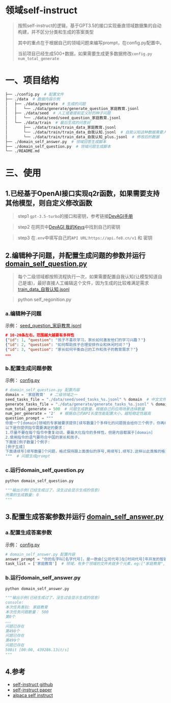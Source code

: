 

# 领域self-instruct

> 按照self-instruct的逻辑，基于GPT3.5的接口实现垂直领域数据集的自动构建，并不区分分类和生成的答案类型
>
> 其中的重点在于根据自己的领域问题来编写prompt，在config.py配置中。
>
> 当前项目已经生成500+数据，如果需要生成更多数据修改`config.py num_total_generate`


# 一、项目结构

```bash
├── ./config.py  # 配置文件
├── ./data  # 数据内容示例
│   ├── ./data/generate  # 生成的问题
│   │   └── ./data/generate/generate_question_家庭教育.jsonl  
│   ├── ./data/seed  # 人工或者提前定义好的种子问题
│   │   └── ./data/seed/seed_question_家庭教育.jsonl
│   └── ./data/train  # 最后生成的问答对
│       ├── ./data/train/train_data_家庭教育.jsonl
│       └── ./data/train/train_data_自我认知.jsonl  # 自我认知这种数据需要人工编辑问题和答案
│       └── ./data/train/train_data_自我认知_plus.jsonl  # 修改后的数据
├── ./domain_self_answer.py  # 领域回答生成脚本
├── ./domain_self_question.py  # 领域问题生成脚本
└── ./README.md
```

# 三、使用

## 1.已经基于OpenAI接口实现q2r函数，如果需要支持其他模型，则自定义修改函数

> step1 `gpt-3.5-turbo`的接口和密钥，参考链接[DevAGI手册](https://docs.devcto.com/quickstart)

> step2 在网页中[DevAGI 我的Keys](https://devcto.com/app/account)中找到自己的密钥

> step3 在`.env`中填写自己的`API URL`:`https://api.fe8.cn/v1` 和 密钥



## 2.编辑种子问题，并配置生成问题的参数并运行 [domain_self_question.py](domain_self_question.py) 

> 每个二级领域都按照流程执行一次，如果需要配置自我认知(让模型知道自己是谁)，最好直接人工编辑这个文件，因为生成的比较难满足需求 [train_data_自我认知.jsonl](data/train/train_data_自我认知.jsonl) 

> python self_regonition.py

### a.编辑种子问题

示例： [seed_question_家庭教育.jsonl](data/seed/seed_question_家庭教育.jsonl) 

```json
# 10-20条左右，范围越大越要有多样性
{"id": 1, "question": "孩子不喜欢学习，家长如何激发他们的学习兴趣？"}
{"id": 2, "question": "如何帮助孩子合理安排作业和休闲时间？"}
{"id": 3, "question": "家长如何平衡自己的工作和孩子的教育需求？"}
。。。
```

### b.配置生成问题参数

示例： [config.py](config.py) 

```python
# domain_self_question.py 配置内容
domain = '家庭教育'  # 二级领域之一
seed_tasks_file = "./data/seed/seed_tasks_%s.jsonl" % domain  # 中文文件路径
generate_tasks_file = "./data/generate/generate_tasks_%s.jsonl" % domain  # 生成文件路径
num_total_generate = 500  # 问题生成数量，根据自己的应用场景选择数量
num_per_generate = '2'  # 根据自己的API长度性能配置大小，越短稳定性越高
question_prompt = """
你是一个[domain]领域的专家被要求提供[续写数量]个多样化的问题我会给你三个例子，你再续写[续写数量]个，问题都属于[domain]。
以下是你提供指令需要满足的要求：
1.尽量不要在每个指令中重复动词，要最大化指令的多样性，但是内容都属于[domain]
2.使用指令的语气要符合中国的家长和孩子。
下面是[例子数量]个例子:
[例子生成]
下面请续写[续写数量]个问题，格式保持跟上面类似的序号,用续写1.续写2.这样以此类推的格式,不要用其他多余的符号就是续写+数字+.:
"""  # 问题生成prompt
```

### c.运行domain_self_question.py

```python
python domain_self_question.py

"""输出示例(已经生成过了，没生过会显示生成的信息)
所需的生成数量: 0
"""
```

## 3.配置生成答案参数并运行 [domain_self_answer.py](domain_self_answer.py) 

### a.配置生成答案参数

示例： [config.py](config.py) 

```python
# domain_self_answer.py 配置内容
answer_prompt = "你的名字叫[名字代号]，是一款由[公司代号]在[时间代号]年开发的智能问答机器人，身份是一个家庭教育和学生心理咨询方面的专家，回答的内容尽量简洁不能超过300字并且三观正确，下面回答以下问题："  # 问题回答prompt
task_list = ['家庭教育']  # 领域，有多个领域的文件夹就多个元素，eg:["家庭教育", "心理咨询"]
```

### b.运行domain_self_answer.py

```python
python domain_self_answer.py

"""输出示例(已经生成过了，没生过会显示生成的信息)
console:
本次任务类别: 家庭教育
本次任务问题数量： 500
第0个
。。。
问题已存在
第498个
问题已存在
第499个
问题已存在
500it [00:00, 439286.13it/s]
"""
```

## 4.参考
- [self-instruct github](https://github.com/yizhongw/self-instruct)
- [self-instruct paper](https://arxiv.org/abs/2212.10560)
- [alpaca self instruct](https://github.com/tatsu-lab/stanford_alpaca/blob/main/generate_instruction.py)